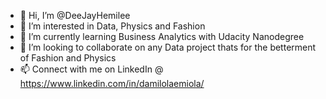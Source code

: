 - 👋 Hi, I’m @DeeJayHemilee
- 👀 I’m interested in Data, Physics and Fashion
- 🌱 I’m currently learning Business Analytics with Udacity Nanodegree
- 💞️ I’m looking to collaborate on any Data project thats for the betterment of Fashion and Physics
- 📫 Connect with me on LinkedIn @ https://www.linkedin.com/in/damilolaemiola/

<!---
DeeJayHemilee/DeeJayHemilee is a ✨ special ✨ repository because its `README.md` (this file) appears on your GitHub profile.
You can click the Preview link to take a look at your changes.
--->
